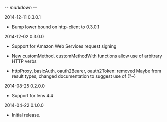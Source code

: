 -*- markdown -*-

2014-12-11 0.3.0.1

* Bump lower bound on http-client to 0.3.0.1

2014-12-02 0.3.0.0

* Support for Amazon Web Services request signing

* New customMethod, customMethodWith functions allow use of arbitrary
  HTTP verbs

* httpProxy, basicAuth, oauth2Bearer, oauth2Token: removed Maybe from
  result types, changed documentation to suggest use of (?~)

2014-08-25 0.2.0.0

* Support for lens 4.4

2014-04-22 0.1.0.0

* Initial release.
